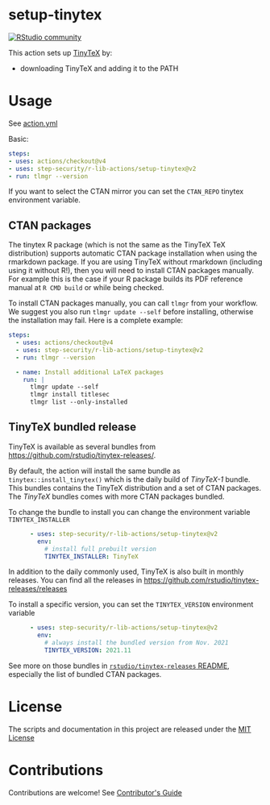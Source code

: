 # setup-tinytex

[![RStudio community](https://img.shields.io/badge/community-github--actions-blue?style=social&logo=rstudio&logoColor=75AADB)](https://community.rstudio.com/new-topic?category=Package%20development&tags=github-actions)

This action sets up [TinyTeX](https://yihui.name/tinytex/) by:

- downloading TinyTeX and adding it to the PATH

# Usage

See [action.yml](action.yml)

Basic:
```yaml
steps:
- uses: actions/checkout@v4
- uses: step-security/r-lib-actions/setup-tinytex@v2
- run: tlmgr --version
```

If you want to select the CTAN mirror you can set the `CTAN_REPO` tinytex environment variable.

## CTAN packages

The tinytex R package (which is not the same as the TinyTeX TeX distribution) supports automatic CTAN package installation when using the rmarkdown package.
If you are using TinyTeX without rmarkdown (including using it without R!), then you will need to install CTAN packages manually.
For example this is the case if your R package builds its PDF reference manual at `R CMD build` or while being checked.

To install CTAN packages manually, you can call `tlmgr` from your workflow. We suggest you also run `tlmgr update --self` before installing, otherwise the installation may fail. Here is a complete example:
```yaml
steps:
  - uses: actions/checkout@v4
  - uses: step-security/r-lib-actions/setup-tinytex@v2
  - run: tlmgr --version

  - name: Install additional LaTeX packages
    run: |
      tlmgr update --self
      tlmgr install titlesec
      tlmgr list --only-installed
```

## TinyTeX bundled release

TinyTeX is available as several bundles from https://github.com/rstudio/tinytex-releases/.

By default, the action will install the same bundle as
`tinytex::install_tinytex()` which is the daily build of _TinyTeX-1_ bundle.
This bundles contains the TinyTeX distribution and a set of CTAN packages. The
_TinyTeX_ bundles comes with more CTAN packages bundled.

To change the bundle to install you can change the environment variable
`TINYTEX_INSTALLER`

````yaml
      - uses: step-security/r-lib-actions/setup-tinytex@v2
        env:
          # install full prebuilt version
          TINYTEX_INSTALLER: TinyTeX
````

In addition to the daily commonly used, TinyTeX is also built in monthly
releases. You can find all the releases in
https://github.com/rstudio/tinytex-releases/releases

To install a specific version, you can set the `TINYTEX_VERSION` environment variable

````yaml
      - uses: step-security/r-lib-actions/setup-tinytex@v2
        env:
          # always install the bundled version from Nov. 2021
          TINYTEX_VERSION: 2021.11
````

See more on those bundles in [`rstudio/tinytex-releases`
README](https://github.com/rstudio/tinytex-releases#releases), especially the list
of bundled CTAN packages.

# License

The scripts and documentation in this project are released under the [MIT License](LICENSE)

# Contributions

Contributions are welcome!  See [Contributor's Guide](docs/contributors.md)
